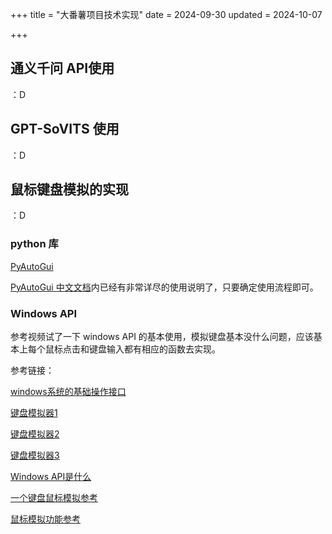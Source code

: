 +++
title = "大番薯项目技术实现"
date = 2024-09-30
updated = 2024-10-07

+++

## 通义千问 API使用

：D

## GPT-SoVITS 使用

：D

## 鼠标键盘模拟的实现

：D

### python 库

[PyAutoGui](https://pypi.org/project/PyAutoGUI/)

[PyAutoGui 中文文档](https://github.com/asweigart/pyautogui/blob/master/docs/simplified-chinese.ipynb)内已经有非常详尽的使用说明了，只要确定使用流程即可。

### Windows API

参考视频试了一下 windows API 的基本使用，模拟键盘基本没什么问题，应该基本上每个鼠标点击和键盘输入都有相应的函数去实现。

参考链接：

[windows系统的基础操作接口](https://learn.microsoft.com/en-us/windows/win32/)

[键盘模拟器1](https://www.bilibili.com/video/BV18h411z7AF/?spm_id_from=333.999.0.0)

[键盘模拟器2](https://www.bilibili.com/video/BV1R64y1x7AW/?vd_source=174b189b0a6353093f9f16b62575a061)

[键盘模拟器3](https://www.bilibili.com/video/BV1Pb4y1r7Sj/?spm_id_from=333.999.0.0&vd_source=174b189b0a6353093f9f16b62575a061)

[Windows API是什么](https://zhuanlan.zhihu.com/p/141431725)

[一个键盘鼠标模拟参考](https://github.com/yangzhenping/KeyboardMouseSimulator/tree/master)

[鼠标模拟功能参考](https://www.bilibili.com/video/BV1qm4y1s7Ex/?spm_id_from=333.788.top_right_bar_window_history.content.click)

## 